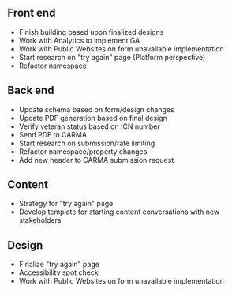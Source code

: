 ## Front end
- Finish building based upon finalized designs
- Work with Analytics to implement GA
- Work with Public Websites on form unavailable implementation
- Start research on "try again" page (Platform perspective)
- Refactor namespace

## Back end
- Update schema based on form/design changes
- Update PDF generation based on final design
- Verify veteran status based on ICN number
- Send PDF to CARMA
- Start research on submission/rate limiting
- Refactor namespace/property changes
- Add new header to CARMA submission request

## Content
- Strategy for "try again" page
- Develop template for starting content conversations with new stakeholders

## Design
- Finalize "try again" page
- Accessibility spot check
- Work with Public Websites on form unavailable implementation

